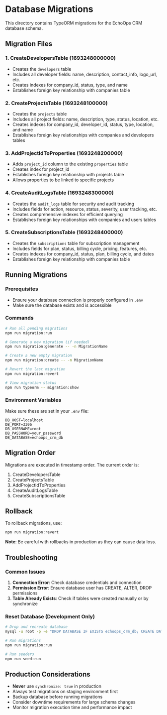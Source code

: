# Database Migrations

This directory contains TypeORM migrations for the EchoOps CRM database schema.

## Migration Files

### 1. CreateDevelopersTable (1693248000000)
- Creates the `developers` table
- Includes all developer fields: name, description, contact_info, logo_url, etc.
- Creates indexes for company_id, status, type, and name
- Establishes foreign key relationship with companies table

### 2. CreateProjectsTable (1693248100000)
- Creates the `projects` table
- Includes all project fields: name, description, type, status, location, etc.
- Creates indexes for company_id, developer_id, status, type, location, and name
- Establishes foreign key relationships with companies and developers tables

### 3. AddProjectIdToProperties (1693248200000)
- Adds `project_id` column to the existing `properties` table
- Creates index for project_id
- Establishes foreign key relationship with projects table
- Allows properties to be linked to specific projects

### 4. CreateAuditLogsTable (1693248300000)
- Creates the `audit_logs` table for security and audit tracking
- Includes fields for action, resource, status, severity, user tracking, etc.
- Creates comprehensive indexes for efficient querying
- Establishes foreign key relationships with companies and users tables

### 5. CreateSubscriptionsTable (1693248400000)
- Creates the `subscriptions` table for subscription management
- Includes fields for plan, status, billing cycle, pricing, features, etc.
- Creates indexes for company_id, status, plan, billing cycle, and dates
- Establishes foreign key relationship with companies table

## Running Migrations

### Prerequisites
- Ensure your database connection is properly configured in `.env`
- Make sure the database exists and is accessible

### Commands

```bash
# Run all pending migrations
npm run migration:run

# Generate a new migration (if needed)
npm run migration:generate -- -n MigrationName

# Create a new empty migration
npm run migration:create -- -n MigrationName

# Revert the last migration
npm run migration:revert

# View migration status
npm run typeorm -- migration:show
```

### Environment Variables
Make sure these are set in your `.env` file:
```
DB_HOST=localhost
DB_PORT=3306
DB_USERNAME=root
DB_PASSWORD=your_password
DB_DATABASE=echoops_crm_db
```

## Migration Order
Migrations are executed in timestamp order. The current order is:
1. CreateDevelopersTable
2. CreateProjectsTable  
3. AddProjectIdToProperties
4. CreateAuditLogsTable
5. CreateSubscriptionsTable

## Rollback
To rollback migrations, use:
```bash
npm run migration:revert
```

**Note**: Be careful with rollbacks in production as they can cause data loss.

## Troubleshooting

### Common Issues
1. **Connection Error**: Check database credentials and connection
2. **Permission Error**: Ensure database user has CREATE, ALTER, DROP permissions
3. **Table Already Exists**: Check if tables were created manually or by synchronize

### Reset Database (Development Only)
```bash
# Drop and recreate database
mysql -u root -p -e "DROP DATABASE IF EXISTS echoops_crm_db; CREATE DATABASE echoops_crm_db;"

# Run migrations
npm run migration:run

# Run seeders
npm run seed:run
```

## Production Considerations
- **Never** use `synchronize: true` in production
- Always test migrations on staging environment first
- Backup database before running migrations
- Consider downtime requirements for large schema changes
- Monitor migration execution time and performance impact
